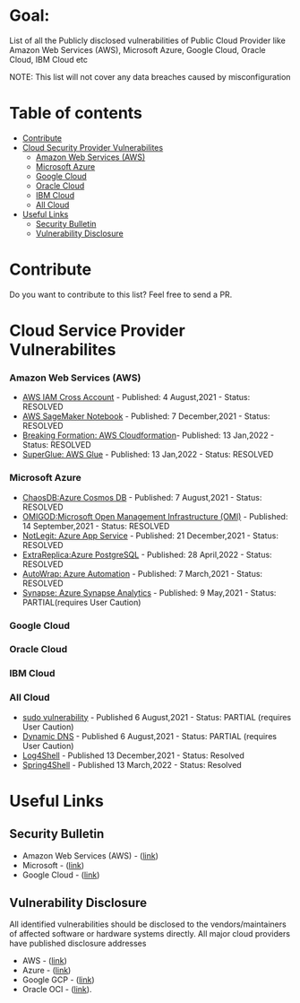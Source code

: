 # Goal:
List of all the Publicly disclosed vulnerabilities of Public Cloud Provider like Amazon Web Services (AWS), Microsoft Azure, Google Cloud, Oracle Cloud, IBM Cloud etc

NOTE: This list will not cover any data breaches caused by misconfiguration

Table of contents
=================

<!--ts-->

* [Contribute](#Contribute)
* [Cloud Security Provider Vulnerabilites](#cloud-service-provider-vulnerabilites)
  * [Amazon Web Services (AWS)](#amazon-web-services-aws)
  * [Microsoft Azure](#microsoft-azure)
  * [Google Cloud ](#google-cloud )
  * [Oracle Cloud](#oracle-cloud)
  * [IBM Cloud](#ibm-cloud)
  * [All Cloud](#all-cloud)
* [Useful Links](#useful-links)
  * [Security Bulletin](#security-bulletin)
  * [Vulnerability Disclosure](#vulnerability-disclosure)
<!--te-->


# Contribute
Do you want to contribute to this list? Feel free to send a PR.

# Cloud Service Provider Vulnerabilites

### Amazon Web Services (AWS) 
- [AWS IAM Cross Account](https://www.wiz.io/blog/black-hat-2021-aws-cross-account-vulnerabilities-how-isolated-is-your-cloud-environment/) - Published: 4 August,2021 - Status: RESOLVED
- [AWS SageMaker Notebook](https://blog.lightspin.io/aws-sagemaker-notebook-takeover-vulnerability) - Published: 7 December,2021 - Status: RESOLVED
- [Breaking Formation: AWS Cloudformation](https://orca.security/resources/blog/aws-cloudformation-vulnerability/)- Published: 13 Jan,2022 - Status: RESOLVED
- [SuperGlue: AWS Glue](https://orca.security/resources/blog/aws-glue-vulnerability/) - Published: 13 Jan,2022 - Status: RESOLVED

### Microsoft Azure 
- [ChaosDB:Azure Cosmos DB](https://www.wiz.io/blog/how-we-broke-the-cloud-with-two-lines-of-code-the-full-story-of-chaosdb/) - Published: 7 August,2021 - Status: RESOLVED
- [OMIGOD:Microsoft Open Management Infrastructure (OMI)](https://www.wiz.io/blog/secret-agent-exposes-azure-customers-to-unauthorized-code-execution/) - Published: 14 September,2021 - Status: RESOLVED
- [NotLegit: Azure App Service](https://www.wiz.io/blog/azure-app-service-source-code-leak/) - Published: 21 December,2021 - Status: RESOLVED
- [ExtraReplica:Azure PostgreSQL](https://www.wiz.io/blog/wiz-research-discovers-extrareplica-cross-account-database-vulnerability-in-azure-postgresql/) - Published: 28 April,2022 - Status: RESOLVED
- [AutoWrap: Azure Automation](https://orca.security/resources/blog/autowarp-microsoft-azure-automation-service-vulnerability/) - Published: 7 March,2021 - Status: RESOLVED
- [Synapse: Azure Synapse Analytics](https://orca.security/resources/blog/azure-synapse-analytics-security-advisory/) - Published: 9 May,2021 - Status: PARTIAL(requires User Caution)

### Google Cloud 

### Oracle Cloud 


### IBM Cloud 

### All Cloud
- [sudo vulnerability](https://www.wiz.io/blog/recent-linux-sudo-vulnerability-affects-a-major-percent-of-cloud-workloads/) - Published 6 August,2021 - Status: PARTIAL (requires User Caution)
- [Dynamic DNS](https://www.wiz.io/blog/is-your-organization-leaking-sensitive-dynamic-dns-data-heres-how-to-find-out/) - Published 6 August,2021 - Status: PARTIAL (requires User Caution)
- [Log4Shell](https://snyk.io/blog/log4j-vulnerability-software-supply-chain-security-log4shell/) - Published 13 December,2021 - Status: Resolved
- [Spring4Shell](https://security.snyk.io/vuln/SNYK-JAVA-ORGSPRINGFRAMEWORKCLOUD-2436645) - Published 13 March,2022 - Status: Resolved

# Useful Links

## Security Bulletin
* Amazon Web Services (AWS) - ([link](https://aws.amazon.com/security/security-bulletins/))
* Microsoft - ([link](https://docs.microsoft.com/en-us/security-updates/))
* Google Cloud -  ([link](https://cloud.google.com/support/bulletins))

## Vulnerability Disclosure
All identified vulnerabilities should be disclosed to the vendors/maintainers of affected software or hardware systems directly. All major cloud providers have published disclosure addresses
* AWS - ([link](https://aws.amazon.com/security/vulnerability-reporting/))
* Azure - ([link](https://www.microsoft.com/en-us/msrc/bounty))
* Google GCP - ([link](https://www.google.com/appserve/security-bugs/m2/new))
* Oracle OCI - ([link](https://www.oracle.com/corporate/security-practices/assurance/vulnerability/reporting.html)).
